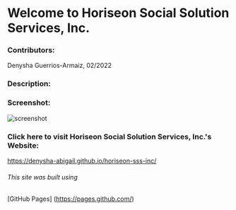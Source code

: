 # Welcome to Horiseon Social Solution Services, Inc.

### Contributors: 

Denysha Guerrios-Armaiz, 02/2022

### Description:

### Screenshot:
![screenshot](/horiseon-inc-page-demo.png)

### Click here to visit Horiseon Social Solution Services, Inc.'s Website: 
https://denysha-abigail.github.io/horiseon-sss-inc/

###### This site was built using 
[GitHub Pages] (https://pages.github.com/)
